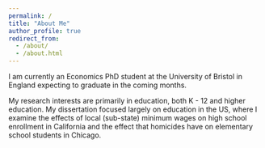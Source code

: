 ```yaml
---
permalink: /
title: "About Me"
author_profile: true
redirect_from: 
  - /about/
  - /about.html
---
```


I am currently an Economics PhD student at the University of Bristol in England expecting to graduate in the coming months. 

My research interests are primarily in education, both K - 12 and higher education. My dissertation focused largely on education in the US, where I examine the effects of local (sub-state) minimum wages on high school enrollment in California and the effect that homicides have on elementary school students in Chicago.